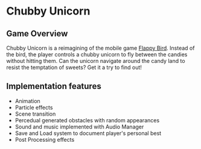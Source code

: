# Chubby Unicorn
 
## Game Overview
Chubby Unicorn is a reimagining of the mobile game [Flappy Bird](https://youtu.be/vIJdLpAO7j8). Instead of the bird, the player controls a chubby unicorn to fly between the candies without hitting them. Can the unicorn navigate around the candy land to resist the temptation of sweets? Get it a try to find out!

## Implementation features
* Animation
* Particle effects
* Scene transition
* Percedual generated obstacles with random appearances
* Sound and music implemented with Audio Manager
* Save and Load system to document player's personal best
* Post Processing effects